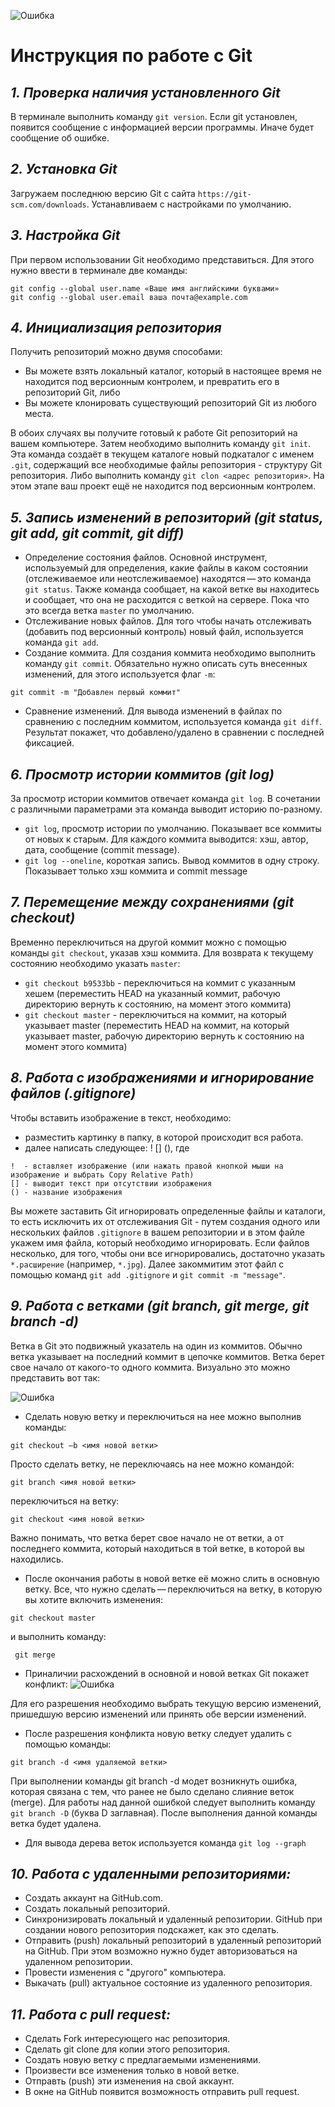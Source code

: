 ![Ошибка](git-support-algorithm-development-1.webp)
# **Инструкция по работе с Git**
## *1. Проверка наличия установленного  Git*
В терминале выполнить команду `git version`. Если git установлен, появится сообщение с информацией версии программы. Иначе будет сообщение об ошибке.

## *2. Установка Git*
Загружаем последнюю версию Git с сайта `https://git-scm.com/downloads`. Устанавливаем с настройками по умолчанию.
## *3. Настройка Git*
При первом использовании Git необходимо представиться. Для этого нужно ввести в терминале две команды:
```
git config --global user.name «Ваше имя английскими буквами»
git config --global user.email ваша почта@example.com
```
## *4. Инициализация репозитория*
Получить репозиторий можно двумя способами: 
* Вы можете взять локальный каталог, который в настоящее время не находится под версионным контролем, и превратить его в репозиторий Git, либо
* Вы можете клонировать существующий репозиторий Git из любого места.

В обоих случаях вы получите готовый к работе Git репозиторий на вашем компьютере. Затем необходимо выполнить команду `git init`. Эта команда создаёт в текущем каталоге новый подкаталог с именем `.git`, содержащий все необходимые файлы репозитория - структуру Git репозитория. Либо выполнить команду `git clon <адрес репозитория>`. На этом этапе ваш проект ещё не находится под версионным контролем.
## *5. Запись изменений в репозиторий (git status, git add, git commit, git diff)*
* Определение состояния файлов. Основной инструмент, используемый для определения, какие файлы в каком состоянии (отслеживаемое или неотслеживаемое) находятся — это команда `git status`.  Также команда сообщает, на какой ветке вы находитесь и сообщает, что она не расходится с веткой на сервере. Пока что это всегда ветка `master` по умолчанию.
* Отслеживание новых файлов. Для того чтобы начать отслеживать (добавить под версионный контроль) новый файл, используется команда `git add`.
* Создание коммита. Для создания коммита необходимо выполнить команду `git commit`. Обязательно нужно описать суть внесенных изменений, для этого используется флаг `-m`:
```
git commit -m "Добавлен первый коммит"
```
* Сравнение изменений. Для вывода изменений в файлах по сравнению с последним коммитом, используется команда `git diff`. Результат покажет, что добавлено/удалено в сравнении с последней фиксацией.
## *6. Просмотр истории коммитов (git log)*
За просмотр истории коммитов отвечает команда `git log`. В сочетании с различными параметрами эта команда выводит историю по-разному. 

* `git log`, просмотр истории по умолчанию. Показывает все коммиты от новых к старым. Для каждого коммита выводится: хэш, автор, дата, сообщение (commit message).
* `git log --oneline`, короткая запись. Вывод коммитов в одну строку. Показывает только хэш коммита и commit message
## *7. Перемещение между сохранениями (git checkout)*
Временно переключиться на другой коммит можно с помощью команды `git checkout`, указав хэш коммита. Для возврата к текущему состоянию необходимо указать `master`:
* `git checkout b9533bb` - переключиться на коммит с указанным хешем (переместить HEAD на указанный коммит, рабочую директорию вернуть к состоянию, на момент этого коммита)
* `git checkout master` - переключиться на коммит, на который указывает master (переместить HEAD на коммит, на который указывает master, рабочую директорию вернуть к состоянию на момент этого коммита)
## *8. Работа с изображениями и игнорирование файлов (.gitignore)*
Чтобы вставить изображение в текст, необходимо:
* разместить картинку в папку, в которой происходит вся работа.
* далее написать следующее: ! [] (), где
```        
!  - вставляет изображение (или нажать правой кнопкой мыши на изображение и выбрать Copy Relative Path)
[] - выводит текст при отсутствии изображения
() - название изображения
```
Вы можете заставить Git игнорировать определенные файлы и каталоги, то есть исключить их от отслеживания Git - путем создания одного или нескольких файлов `.gitignore` в вашем репозитории и в этом файле укажем имя файла, который необходимо игнорировать. Если файлов несколько, для того, чтобы они все игнорировались, достаточно указать `*.расширение` (например, `*.jpg`). Далее закоммитим этот файл с помощью команд `git add .gitignore` и `git commit -m "message"`.
## *9. Работа с ветками (git branch, git merge, git branch -d)*
Ветка в Git это подвижный указатель на один из коммитов. Обычно ветка указывает на последний коммит в цепочке коммитов. Ветка берет свое начало от какого-то одного коммита. Визуально это можно представить вот так:

![Ошибка](nwcvd8xdzmgtomepd8nvwlkd58g.png)

* Сделать новую ветку и переключиться на нее можно выполнив команды:
```
git checkout –b <имя новой ветки>
```
Просто сделать ветку, не переключаясь на нее можно командой:
```
git branch <имя новой ветки>
```

переключиться на ветку:
```
git checkout <имя новой ветки>
```
Важно понимать, что ветка берет свое начало не от ветки, а от последнего коммита, который находиться в той ветке, в которой вы находились.

* После окончания работы в новой ветке её можно слить в основную ветку.  Все, что нужно сделать — переключиться на ветку, в которую вы хотите включить изменения:
```
git checkout master
```
 и выполнить команду:
 ```
  git merge
  ```
  * Приналичии расхождений в основной и новой ветках Git покажет конфликт:
  ![Ошибка](Конфликт.jpg)
  
  Для его разрешения необходимо выбрать текущую версию изменений, пришедшую версию изменений или принять обе версии изменений.
  
  * После разрешения конфликта новую ветку следует удалить с помощью команды:
  ```
git branch -d <имя удаляемой ветки>
  ```
  При выполнении команды git branch -d модет возникнуть ошибка, которая связана с тем, что ранее не было сделано слияние веток (merge). Для работы над данной ошибкой следует выполнить команду `git branch -D` (буква D заглавная). После выполнения данной команды ветка будет удалена.
  
  * Для вывода дерева веток используется команда `git log --graph`
## *10. Работа с удаленными репозиториями:*
   * Создать аккаунт на GitHub.com.
   * Создать локальный репозиторий.
   * Синхронизировать локальный и удаленный репозитории. GitHub при создании нового репозитория подскажет, как это сделать.
   * Отправить (push) локальный репозиторий в удаленный репозиторий на GitHub. При этом возможно нужно будет авторизоваться на удаленном репозитории.
   * Провести изменения с "другого" компьютера.
   * Выкачать (pull) актуальное состояние из удаленного репозитория.
## *11. Работа с pull request:*
   * Сделать Fork интересующего нас репозитория.
   * Сделать git clone для копии этого репозитория.
   * Создать новую ветку с предлагаемыми изменениями.
   * Произвести все изменения только в новой ветке.  
   * Отправть (push) эти изменения на свой аккаунт.
   * В окне на GitHub появится возможность отправить pull request.
  
